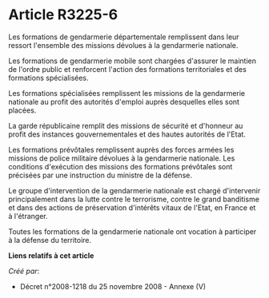 # Article R3225-6

Les formations de gendarmerie départementale remplissent dans leur ressort l'ensemble des missions dévolues à la gendarmerie
nationale.

Les formations de gendarmerie mobile sont chargées d'assurer le maintien de l'ordre public et renforcent l'action des
formations territoriales et des formations spécialisées.

Les formations spécialisées remplissent les missions de la gendarmerie nationale au profit des autorités d'emploi auprès
desquelles elles sont placées.

La garde républicaine remplit des missions de sécurité et d'honneur au profit des instances gouvernementales et des hautes
autorités de l'Etat.

Les formations prévôtales remplissent auprès des forces armées les missions de police militaire dévolues à la gendarmerie
nationale. Les conditions d'exécution des missions des formations prévôtales sont précisées par une instruction du ministre
de la défense.

Le groupe d'intervention de la gendarmerie nationale est chargé d'intervenir principalement dans la lutte contre le
terrorisme, contre le grand banditisme et dans des actions de préservation d'intérêts vitaux de l'Etat, en France et à
l'étranger.

Toutes les formations de la gendarmerie nationale ont vocation à participer à la défense du territoire.

**Liens relatifs à cet article**

_Créé par_:

  - Décret n°2008-1218 du 25 novembre 2008 -  Annexe (V)
